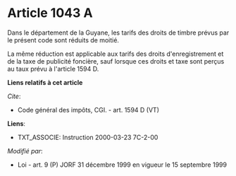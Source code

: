 # Article 1043 A

Dans le département de la Guyane, les tarifs des droits de timbre prévus par le présent code sont réduits de moitié. 

La même réduction est applicable aux tarifs des droits d'enregistrement et de la taxe de publicité foncière, sauf lorsque ces
droits et taxe sont perçus au taux prévu à l'article 1594 D.

**Liens relatifs à cet article**

_Cite_:

  - Code général des impôts, CGI. - art. 1594 D (VT)

**Liens**:

  - TXT_ASSOCIE: Instruction 2000-03-23 7C-2-00

_Modifié par_:

  - Loi - art. 9 (P) JORF 31 décembre 1999 en vigueur le 15 septembre 1999
